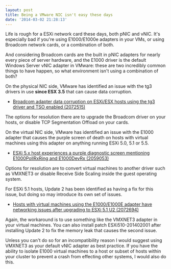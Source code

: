 ```yaml
---
layout: post
title: Being a VMware NIC isn't easy these days
date: '2014-03-02 21:28:13'
---
```


Life is rough for a ESXi network card these days, both pNIC and vNIC. It's especially bad if you're using E1000/E1000e adapters in your VMs, or using Broadcom network cards, or a combination of both.

And considering Broadcom cards are the built in pNIC adapters for nearly every piece of server hardware, and the E1000 driver is the default Windows Server vNIC adapter in VMware: these are two incredibly common things to have happen, so what environment isn't using a combination of both?

On the physical NIC side, VMware has identified an issue with the tg3 drivers in use **since ESX 3.5** that can cause data corruption.

- [Broadcom adapter data corruption on ESXi/ESX hosts using the tg3 driver and TSO enabled (2072515)](http://kb.vmware.com/selfservice/microsites/search.do?language=en_US&cmd=displayKC&externalId=2072515#.Uv5ynXq1Omc.twitter)

The options for resolution there are to upgrade the Broadcom driver on your hosts, or disable TCP Segmentation Offload on your cards.

On the virtual NIC side, VMware has identified an issue with the E1000 adapter that causes the purple screen of death on hosts with virtual machines using this adapter on anything running ESXi 5.0, 5.1 or 5.5.

- [ESXi 5.x host experiences a purple diagnostic screen mentioning E1000PollRxRing and E1000DevRx (2059053)](http://kb.vmware.com/selfservice/microsites/search.do?language=en_US&cmd=displayKC&externalId=2059053)

Options for resolution are to convert virtual machines to another driver such as VMXNET3 or disable Receive Side Scaling inside the guest operating system.

For ESXi 5.1 hosts, Update 2 has been identified as having a fix for this issue, but doing so may introduce its own set of issues.

- [Hosts with virtual machines using the E1000/E1000E adapter have networking issues after upgrading to ESXi 5.1 U2 (2072694)](http://kb.vmware.com/selfservice/microsites/search.do?language=en_US&cmd=displayKC&externalId=2072694)

Again, the workaround is to use something like the VMXNET3 adapter in your virtual machines. You can also install patch ESXi510-201402001 after installing Update 2 to fix the memory leak that causes the second issue.

Unless you can't do so for an incompatibility reason I would suggest using VMXNET3 as your default vNIC adapter as best practice. If you have the ability to isolate E1000 virtual machines to a host or subset of hosts within your cluster to prevent a crash from effecting other systems, I would also do this.